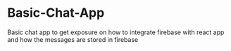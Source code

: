 # Basic-Chat-App
Basic chat app to get exposure on how to integrate firebase with react app and how the messages are stored in firebase
